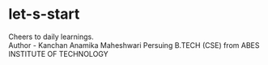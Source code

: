 # let-s-start
Cheers to daily learnings. 
<br>
Author -  Kanchan Anamika Maheshwari
Persuing B.TECH (CSE) from ABES INSTITUTE OF TECHNOLOGY
<br>
 
